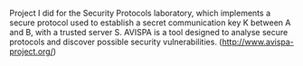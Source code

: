 Project I did for the Security Protocols laboratory, which implements a secure protocol used to establish a secret communication key K between A and B, with a trusted server S. AVISPA is a tool designed to analyse secure protocols and discover possible security vulnerabilities. (http://www.avispa-project.org/)
